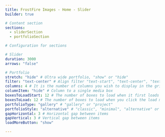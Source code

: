```yaml
---
title: FrostFire Images - Home - Slider
builder: true

# Content section
sections:
  - sliderSection
  - portfolioSection

# Configuration for sections

# Slider
duration: 3000
arrows: "false"

# Portfolio
stretch: "hide" # Ultra wide portfolio, "show" or "hide"
filter: "text-center" # Align filter "text-start", "text-center", "text-end" or "d-none"
columns: 4 # It is the number of columns you wish to display in the grid
columnItem: "hide" # Column to a single media box 
boxesToLoadStart: 12 # The number of boxes to load when it first loads the grid
boxesToLoad: 12 # The number of boxes to load when you click the load more button 
portfolioType: "gallery" # "gallery" or "project"
portfolioStyle: "alternative" # "classic", "minimal", "alternative" or "creative"
gapHorizontal: 3 # Horizontal gap between items
gapVertical: 3 # Vertical gap between items
loadMoreButton: "show"

---
```


